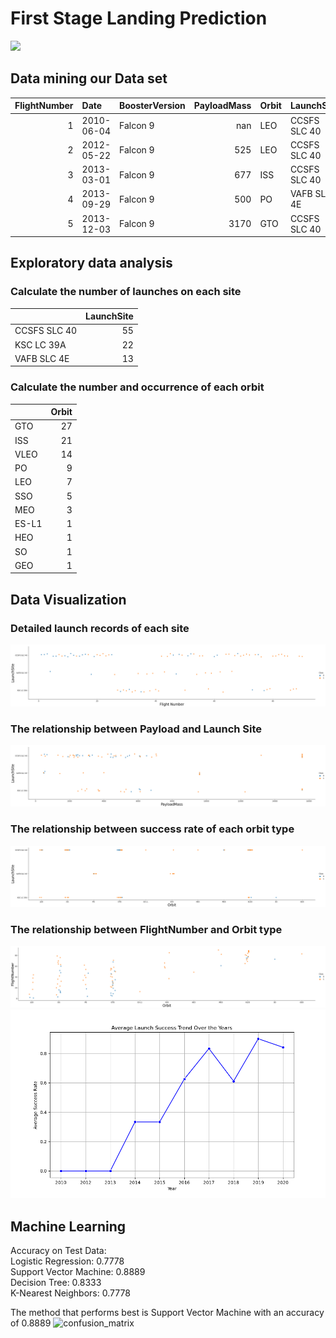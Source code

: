 # First Stage Landing Prediction

![](https://cf-courses-data.s3.us.cloud-object-storage.appdomain.cloud/IBMDeveloperSkillsNetwork-DS0701EN-SkillsNetwork/api/Images/landing_1.gif)
   
## Data mining our Data set
|   FlightNumber | Date       | BoosterVersion   |   PayloadMass | Orbit   | LaunchSite   | Outcome     |   Flights | GridFins   | Reused   | Legs   | LandingPad               |   Block |   ReusedCount | Serial   |   Longitude |   Latitude |
|---------------:|:-----------|:-----------------|--------------:|:--------|:-------------|:------------|----------:|:-----------|:---------|:-------|:-------------------------|--------:|--------------:|:---------|------------:|-----------:|
|              1 | 2010-06-04 | Falcon 9         |        nan    | LEO     | CCSFS SLC 40 | None None   |         1 | False      | False    | False  |                          |       1 |             0 | B0003    |    -80.5774 |    28.5619 |
|              2 | 2012-05-22 | Falcon 9         |        525    | LEO     | CCSFS SLC 40 | None None   |         1 | False      | False    | False  |                          |       1 |             0 | B0005    |    -80.5774 |    28.5619 |
|              3 | 2013-03-01 | Falcon 9         |        677    | ISS     | CCSFS SLC 40 | None None   |         1 | False      | False    | False  |                          |       1 |             0 | B0007    |    -80.5774 |    28.5619 |
|              4 | 2013-09-29 | Falcon 9         |        500    | PO      | VAFB SLC 4E  | False Ocean |         1 | False      | False    | False  |                          |       1 |             0 | B1003    |   -120.611  |    34.6321 |
|              5 | 2013-12-03 | Falcon 9         |       3170    | GTO     | CCSFS SLC 40 | None None   |         1 | False      | False    | False  |                          |       1 |             0 | B1004    |    -80.5774 |    28.5619 |
## Exploratory data analysis
### Calculate the number of launches on each site

|              |   LaunchSite |
|:-------------|-------------:|
| CCSFS SLC 40 |           55 |
| KSC LC 39A   |           22 |
| VAFB SLC 4E  |           13 |

### Calculate the number and occurrence of each orbit
|       |   Orbit |
|:------|--------:|
| GTO   |      27 |
| ISS   |      21 |
| VLEO  |      14 |
| PO    |       9 |
| LEO   |       7 |
| SSO   |       5 |
| MEO   |       3 |
| ES-L1 |       1 |
| HEO   |       1 |
| SO    |       1 |
| GEO   |       1 |
## Data Visualization
### Detailed launch records of each site
![](each_site.png)
### The relationship between Payload and Launch Site
![](payload.png)
### The relationship between success rate of each orbit type
![](orbit.png)
### The relationship between FlightNumber and Orbit type
![](flight_number.png)
![](success.png)
## Machine Learning
Accuracy on Test Data:  
Logistic Regression: 0.7778  
Support Vector Machine: 0.8889  
Decision Tree: 0.8333  
K-Nearest Neighbors: 0.7778   
  
The method that performs best is Support Vector Machine with an accuracy of 0.8889
![confusion_matrix](https://github.com/Vyshnevskyi91/SpaceY/assets/137420559/277e7adb-58e6-4107-80cd-0b428dc1a94b)
